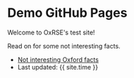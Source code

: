 # Demo GitHub Pages

Welcome to OxRSE's test site!

Read on for some not interesting facts.

- [Not interesting Oxford facts](facts.md)
- Last updated: {{ site.time }}

